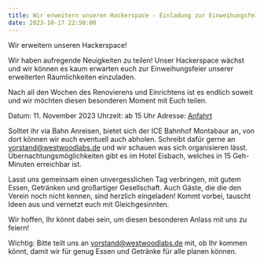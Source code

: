 ```yaml
---
title: Wir erweitern unseren Hackerspace - Einladung zur Einweihungsfeier!
date: 2023-10-17 22:50:00
---
```


Wir erweitern unseren Hackerspace! 

Wir haben aufregende Neuigkeiten zu teilen! Unser Hackerspace wächst und wir können es kaum erwarten euch zur Einweihungsfeier unserer erweiterten Räumlichkeiten einzuladen. 

Nach all den Wochen des Renovierens und Einrichtens ist es endlich soweit und wir möchten diesen besonderen Moment mit Euch teilen.

Datum: 11. November 2023
Uhrzeit: ab 15 Uhr
Adresse: [Anfahrt](https://westwoodlabs.de/anfahrt/)

Solltet ihr via Bahn Anreisen, bietet sich der ICE Bahnhof Montabaur an, von dort können wir euch eventuell auch abholen. Schreibt dafür gerne an vorstand@westwoodlabs.de und wir schauen was sich organisieren lässt.
Übernachtungsmöglichkeiten gibt es im Hotel Eisbach, welches in 15 Geh-Minuten erreichbar ist.

Lasst uns gemeinsam einen unvergesslichen Tag verbringen, mit gutem Essen, Getränken und großartiger Gesellschaft. Auch Gäste, die die den Verein noch nicht kennen, sind herzlich eingeladen! Kommt vorbei, tauscht Ideen aus und vernetzt euch mit Gleichgesinnten.

Wir hoffen, Ihr könnt dabei sein, um diesen besonderen Anlass mit uns zu feiern!

Wichtig: Bitte teilt uns an vorstand@westwoodlabs.de mit, ob Ihr kommen könnt, damit wir für genug Essen und Getränke für alle planen können.
